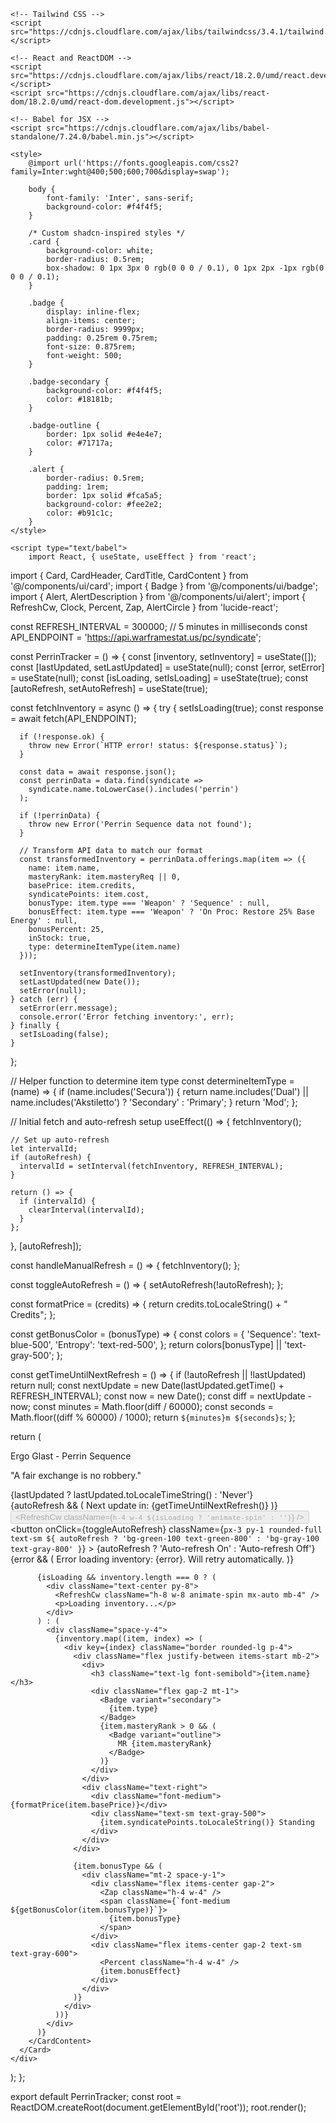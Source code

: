 <!DOCTYPE html>
<html lang="en">
<head>
    <meta charset="UTF-8">
    <meta name="viewport" content="width=device-width, initial-scale=1.0">
    <title>Perrin Sequence Inventory Tracker</title>
    
    <!-- Tailwind CSS -->
    <script src="https://cdnjs.cloudflare.com/ajax/libs/tailwindcss/3.4.1/tailwind.min.js"></script>
    
    <!-- React and ReactDOM -->
    <script src="https://cdnjs.cloudflare.com/ajax/libs/react/18.2.0/umd/react.development.js"></script>
    <script src="https://cdnjs.cloudflare.com/ajax/libs/react-dom/18.2.0/umd/react-dom.development.js"></script>
    
    <!-- Babel for JSX -->
    <script src="https://cdnjs.cloudflare.com/ajax/libs/babel-standalone/7.24.0/babel.min.js"></script>

    <style>
        @import url('https://fonts.googleapis.com/css2?family=Inter:wght@400;500;600;700&display=swap');
        
        body {
            font-family: 'Inter', sans-serif;
            background-color: #f4f4f5;
        }

        /* Custom shadcn-inspired styles */
        .card {
            background-color: white;
            border-radius: 0.5rem;
            box-shadow: 0 1px 3px 0 rgb(0 0 0 / 0.1), 0 1px 2px -1px rgb(0 0 0 / 0.1);
        }

        .badge {
            display: inline-flex;
            align-items: center;
            border-radius: 9999px;
            padding: 0.25rem 0.75rem;
            font-size: 0.875rem;
            font-weight: 500;
        }

        .badge-secondary {
            background-color: #f4f4f5;
            color: #18181b;
        }

        .badge-outline {
            border: 1px solid #e4e4e7;
            color: #71717a;
        }

        .alert {
            border-radius: 0.5rem;
            padding: 1rem;
            border: 1px solid #fca5a5;
            background-color: #fee2e2;
            color: #b91c1c;
        }
    </style>
</head>
<body>
    <div id="root"></div>

    <script type="text/babel">
        import React, { useState, useEffect } from 'react';
import { Card, CardHeader, CardTitle, CardContent } from '@/components/ui/card';
import { Badge } from '@/components/ui/badge';
import { Alert, AlertDescription } from '@/components/ui/alert';
import { RefreshCw, Clock, Percent, Zap, AlertCircle } from 'lucide-react';

const REFRESH_INTERVAL = 300000; // 5 minutes in milliseconds
const API_ENDPOINT = 'https://api.warframestat.us/pc/syndicate';

const PerrinTracker = () => {
  const [inventory, setInventory] = useState([]);
  const [lastUpdated, setLastUpdated] = useState(null);
  const [error, setError] = useState(null);
  const [isLoading, setIsLoading] = useState(true);
  const [autoRefresh, setAutoRefresh] = useState(true);

  const fetchInventory = async () => {
    try {
      setIsLoading(true);
      const response = await fetch(API_ENDPOINT);
      
      if (!response.ok) {
        throw new Error(`HTTP error! status: ${response.status}`);
      }
      
      const data = await response.json();
      const perrinData = data.find(syndicate => 
        syndicate.name.toLowerCase().includes('perrin')
      );

      if (!perrinData) {
        throw new Error('Perrin Sequence data not found');
      }

      // Transform API data to match our format
      const transformedInventory = perrinData.offerings.map(item => ({
        name: item.name,
        masteryRank: item.masteryReq || 0,
        basePrice: item.credits,
        syndicatePoints: item.cost,
        bonusType: item.type === 'Weapon' ? 'Sequence' : null,
        bonusEffect: item.type === 'Weapon' ? 'On Proc: Restore 25% Base Energy' : null,
        bonusPercent: 25,
        inStock: true,
        type: determineItemType(item.name)
      }));

      setInventory(transformedInventory);
      setLastUpdated(new Date());
      setError(null);
    } catch (err) {
      setError(err.message);
      console.error('Error fetching inventory:', err);
    } finally {
      setIsLoading(false);
    }
  };

  // Helper function to determine item type
  const determineItemType = (name) => {
    if (name.includes('Secura')) {
      return name.includes('Dual') || name.includes('Akstiletto') ? 'Secondary' : 'Primary';
    }
    return 'Mod';
  };

  // Initial fetch and auto-refresh setup
  useEffect(() => {
    fetchInventory();

    // Set up auto-refresh
    let intervalId;
    if (autoRefresh) {
      intervalId = setInterval(fetchInventory, REFRESH_INTERVAL);
    }

    return () => {
      if (intervalId) {
        clearInterval(intervalId);
      }
    };
  }, [autoRefresh]);

  const handleManualRefresh = () => {
    fetchInventory();
  };

  const toggleAutoRefresh = () => {
    setAutoRefresh(!autoRefresh);
  };

  const formatPrice = (credits) => {
    return credits.toLocaleString() + " Credits";
  };

  const getBonusColor = (bonusType) => {
    const colors = {
      'Sequence': 'text-blue-500',
      'Entropy': 'text-red-500',
    };
    return colors[bonusType] || 'text-gray-500';
  };

  const getTimeUntilNextRefresh = () => {
    if (!autoRefresh || !lastUpdated) return null;
    const nextUpdate = new Date(lastUpdated.getTime() + REFRESH_INTERVAL);
    const now = new Date();
    const diff = nextUpdate - now;
    const minutes = Math.floor(diff / 60000);
    const seconds = Math.floor((diff % 60000) / 1000);
    return `${minutes}m ${seconds}s`;
  };

  return (
    <div className="max-w-4xl mx-auto p-4 space-y-4">
      <Card className="w-full">
        <CardHeader>
          <div className="flex justify-between items-center">
            <div>
              <CardTitle className="text-xl">Ergo Glast - Perrin Sequence</CardTitle>
              <p className="text-sm text-gray-500 mt-1">
                "A fair exchange is no robbery."
              </p>
            </div>
            <div className="flex items-center gap-2">
              <div className="flex flex-col items-end text-sm">
                <div className="flex items-center gap-2">
                  <Clock className="h-4 w-4" />
                  <span>
                    {lastUpdated ? lastUpdated.toLocaleTimeString() : 'Never'}
                  </span>
                </div>
                {autoRefresh && (
                  <span className="text-gray-500">
                    Next update in: {getTimeUntilNextRefresh()}
                  </span>
                )}
              </div>
              <button 
                onClick={handleManualRefresh}
                disabled={isLoading}
                className="p-2 rounded-full hover:bg-gray-100 disabled:opacity-50"
              >
                <RefreshCw className={`h-4 w-4 ${isLoading ? 'animate-spin' : ''}`} />
              </button>
              <button
                onClick={toggleAutoRefresh}
                className={`px-3 py-1 rounded-full text-sm ${
                  autoRefresh ? 'bg-green-100 text-green-800' : 'bg-gray-100 text-gray-800'
                }`}
              >
                {autoRefresh ? 'Auto-refresh On' : 'Auto-refresh Off'}
              </button>
            </div>
          </div>
        </CardHeader>
        <CardContent>
          {error && (
            <Alert variant="destructive" className="mb-4">
              <AlertCircle className="h-4 w-4" />
              <AlertDescription>
                Error loading inventory: {error}. Will retry automatically.
              </AlertDescription>
            </Alert>
          )}
          
          {isLoading && inventory.length === 0 ? (
            <div className="text-center py-8">
              <RefreshCw className="h-8 w-8 animate-spin mx-auto mb-4" />
              <p>Loading inventory...</p>
            </div>
          ) : (
            <div className="space-y-4">
              {inventory.map((item, index) => (
                <div key={index} className="border rounded-lg p-4">
                  <div className="flex justify-between items-start mb-2">
                    <div>
                      <h3 className="text-lg font-semibold">{item.name}</h3>
                      <div className="flex gap-2 mt-1">
                        <Badge variant="secondary">
                          {item.type}
                        </Badge>
                        {item.masteryRank > 0 && (
                          <Badge variant="outline">
                            MR {item.masteryRank}
                          </Badge>
                        )}
                      </div>
                    </div>
                    <div className="text-right">
                      <div className="font-medium">{formatPrice(item.basePrice)}</div>
                      <div className="text-sm text-gray-500">
                        {item.syndicatePoints.toLocaleString()} Standing
                      </div>
                    </div>
                  </div>
                  
                  {item.bonusType && (
                    <div className="mt-2 space-y-1">
                      <div className="flex items-center gap-2">
                        <Zap className="h-4 w-4" />
                        <span className={`font-medium ${getBonusColor(item.bonusType)}`}>
                          {item.bonusType}
                        </span>
                      </div>
                      <div className="flex items-center gap-2 text-sm text-gray-600">
                        <Percent className="h-4 w-4" />
                        {item.bonusEffect}
                      </div>
                    </div>
                  )}
                </div>
              ))}
            </div>
          )}
        </CardContent>
      </Card>
    </div>
  );
};

export default PerrinTracker;
        const root = ReactDOM.createRoot(document.getElementById('root'));
        root.render(<PerrinTracker />);
    </script>
</body>
</html>
